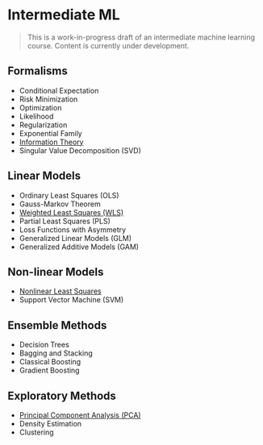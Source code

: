 # Intermediate ML

> This is a work-in-progress draft of an intermediate machine learning course. Content is currently under development.

## Formalisms

- Conditional Expectation
- Risk Minimization
- Optimization
- Likelihood
- Regularization
- Exponential Family
- [Information Theory](https://github.com/vsheg/intermediate-ml/blob/pdf/01-formalism/07-information.pdf)
- Singular Value Decomposition (SVD)

## Linear Models

- Ordinary Least Squares (OLS)
- Gauss-Markov Theorem
- [Weighted Least Squares (WLS)](https://github.com/vsheg/intermediate-ml/blob/pdf/02-linear/03-weighted-ls.pdf)
- Partial Least Squares (PLS)
- Loss Functions with Asymmetry
- Generalized Linear Models (GLM)
- Generalized Additive Models (GAM)

## Non-linear Models

- [Nonlinear Least Squares](https://github.com/vsheg/intermediate-ml/blob/pdf/03-nonlinear/01-nonlinear-ls.pdf)
- Support Vector Machine (SVM)

## Ensemble Methods

- Decision Trees
- Bagging and Stacking
- Classical Boosting
- Gradient Boosting

## Exploratory Methods
 
- [Principal Component Analysis (PCA)](https://github.com/vsheg/intermediate-ml/blob/pdf/05-exploratory/01-pca.pdf)
- Density Estimation
- Clustering
